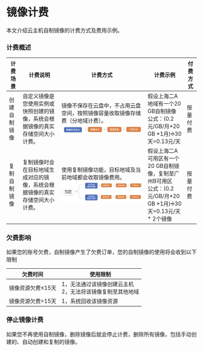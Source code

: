 # 镜像计费

本文介绍云主机自制镜像的计费方式及费用示例。



### 计费概述

| 计费场景     | 计费说明                                                     | 计费方式                                                     | 计费示例                                                     | 付费方式 |
| ------------ | ------------------------------------------------------------ | ------------------------------------------------------------ | ------------------------------------------------------------ | -------- |
| 创建自制镜像 | 自定义镜像是您使用实例或快照创建的镜像，系统会根据镜像的真实存储空间大小计费。 | 镜像不保存在云盘中，不占用云盘空间，按照镜像容量收取镜像存储费（分地域计费）。![](/introduction/image/CustomImage_01.png)| 假设上海二A地域有一个20 GB自制镜像<br />公式：(0.2元/GB/月*20 GB *1月)➗30天=0.13元/天 | 按量付费 |
| 复制自制镜像 | 复制镜像时会在目标地域生成对应的镜像，系统会根据镜像的真实存储空间大小计费。 | 使用复制镜像功能，目标地域及当前地域都会收取镜像费用。![](/introduction/image/CustomImage_02.png)       | 假设上海二A可用区有一个20 GB自制镜像，复制至广州B可用区<br />公式：(0.2元/GB/月*20 GB *1月)➗30天=0.13元/天 * 2个镜像 | 按量付费 |





### 欠费影响

如果您的账号欠费，自制镜像产生了欠费订单，您的自制镜像的使用将会收到以下限制

| 欠费时间          | 使用限制                                                     |
| ----------------- | ------------------------------------------------------------ |
| 镜像资源欠费≤15天 | 1，无法通过该镜像创建云主机<br />2，无法将该镜像复制至其他地域 |
| 镜像资源欠费>15天 | 1，系统回收该镜像资源                                        |



### 停止镜像计费

如果您不再使用自制镜像，删除镜像后就会停止计费，删除所有镜像，包括手动创建的、自动创建和复制的镜像。
